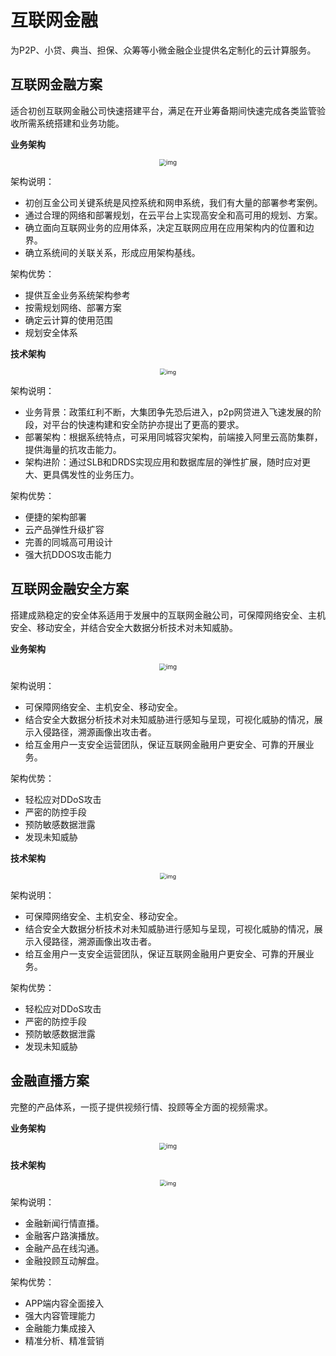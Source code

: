 # 互联网金融

为P2P、小贷、典当、担保、众筹等小微金融企业提供名定制化的云计算服务。

## 互联网金融方案

适合初创互联网金融公司快速搭建平台，满足在开业筹备期间快速完成各类监管验收所需系统搭建和业务功能。

**业务架构**

<div align="center"><img src="https://help-static-aliyun-doc.aliyuncs.com/assets/img/zh-CN/7952537851/p7202.png" alt="img" style="zoom: 70%;" /></div>

架构说明：

- 初创互金公司关键系统是风控系统和网申系统，我们有大量的部署参考案例。
- 通过合理的网络和部署规划，在云平台上实现高安全和高可用的规划、方案。
- 确立面向互联网业务的应用体系，决定互联网应用在应用架构内的位置和边界。
- 确立系统间的关联关系，形成应用架构基线。

架构优势：

- 提供互金业务系统架构参考
- 按需规划网络、部署方案
- 确定云计算的使用范围
- 规划安全体系

**技术架构**

<div align="center"><img src="https://help-static-aliyun-doc.aliyuncs.com/assets/img/zh-CN/7952537851/p7203.png" alt="img" style="zoom: 65%;" /></div>

架构说明：

- 业务背景：政策红利不断，大集团争先恐后进入，p2p网贷进入飞速发展的阶段，对平台的快速构建和安全防护亦提出了更高的要求。
- 部署架构：根据系统特点，可采用同城容灾架构，前端接入阿里云高防集群，提供海量的抗攻击能力。
- 架构进阶：通过SLB和DRDS实现应用和数据库层的弹性扩展，随时应对更大、更具偶发性的业务压力。

架构优势：

- 便捷的架构部署
- 云产品弹性升级扩容
- 完善的同城高可用设计
- 强大抗DDOS攻击能力

## 互联网金融安全方案

搭建成熟稳定的安全体系适用于发展中的互联网金融公司，可保障网络安全、主机安全、移动安全，并结合安全大数据分析技术对未知威胁。

**业务架构**

<div align="center"><img src="https://help-static-aliyun-doc.aliyuncs.com/assets/img/zh-CN/7952537851/p7204.png" alt="img" style="zoom: 70%;" /></div>

架构说明：

- 可保障网络安全、主机安全、移动安全。
- 结合安全大数据分析技术对未知威胁进行感知与呈现，可视化威胁的情况，展示入侵路径，溯源画像出攻击者。
- 给互金用户一支安全运营团队，保证互联网金融用户更安全、可靠的开展业务。

架构优势：

- 轻松应对DDoS攻击
- 严密的防控手段
- 预防敏感数据泄露
- 发现未知威胁

**技术架构**

<div align="center"><img src="https://help-static-aliyun-doc.aliyuncs.com/assets/img/zh-CN/8952537851/p7205.png" alt="img" style="zoom: 65%;" /></div>

架构说明：

- 可保障网络安全、主机安全、移动安全。
- 结合安全大数据分析技术对未知威胁进行感知与呈现，可视化威胁的情况，展示入侵路径，溯源画像出攻击者。
- 给互金用户一支安全运营团队，保证互联网金融用户更安全、可靠的开展业务。

架构优势：

- 轻松应对DDoS攻击
- 严密的防控手段
- 预防敏感数据泄露
- 发现未知威胁

## 金融直播方案

完整的产品体系，一揽子提供视频行情、投顾等全方面的视频需求。

**业务架构**

<div align="center"><img src="https://help-static-aliyun-doc.aliyuncs.com/assets/img/zh-CN/8952537851/p7206.png" alt="img" style="zoom: 70%;" /></div>

**技术架构**

<div align="center"><img src="https://help-static-aliyun-doc.aliyuncs.com/assets/img/zh-CN/8952537851/p7207.png" alt="img" style="zoom: 65%;" /></div>

架构说明：

- 金融新闻行情直播。
- 金融客户路演播放。
- 金融产品在线沟通。
- 金融投顾互动解盘。

架构优势：

- APP端内容全面接入
- 强大内容管理能力
- 金融能力集成接入
- 精准分析、精准营销